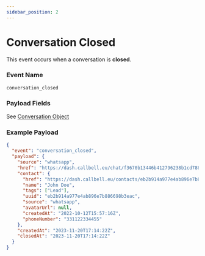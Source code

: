 ```yaml
---
sidebar_position: 2
---
```


# Conversation Closed

This event occurs when a conversation is **closed**.

### Event Name

`conversation_closed`

### Payload Fields

See [Conversation Object](/api/reference/object_types/conversation)

### Example Payload

```json title=payload.json
{
  "event": "conversation_closed",
  "payload": {
    "source": "whatsapp",
    "href": "https://dash.callbell.eu/chat/f3670b13446b412796238b1cd78899f9",
    "contact": {
      "href": "https://dash.callbell.eu/contacts/eb2b914a977e4ab896e7b886698b3eac",
      "name": "John Doe",
      "tags": ["Lead"],
      "uuid": "eb2b914a977e4ab896e7b886698b3eac",
      "source": "whatsapp",
      "avatarUrl": null,
      "createdAt": "2022-10-12T15:57:16Z",
      "phoneNumber": "331122334455"
    },
    "createdAt": "2023-11-20T17:14:22Z",
    "closedAt": "2023-11-20T17:14:22Z"
  }
}
```